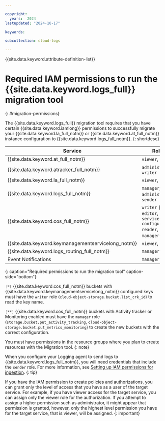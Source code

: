 ```yaml
---

copyright:
  years:  2024
lastupdated: "2024-10-17"

keywords:

subcollection: cloud-logs

---
```


{{site.data.keyword.attribute-definition-list}}



# Required IAM permissions to run the {{site.data.keyword.logs_full}} migration tool
{: #migration-permissions}

The {{site.data.keyword.logs_full}} migration tool requires that you have certain {{site.data.keyword.iamlong}} permissions to successfully migrate your {{site.data.keyword.la_full_notm}} or {{site.data.keyword.at_full_notm}} instance configuration to {{site.data.keyword.logs_full_notm}}.
{: shortdesc}

| Service | Roles |
|-----------|------|
| {{site.data.keyword.at_full_notm}} | `viewer`, `reader` |
| {{site.data.keyword.atracker_full_notm}} | `administrator`, `writer` |
| {{site.data.keyword.la_full_notm}} | `viewer`, `reader` |
| {{site.data.keyword.logs_full_notm}} | `manager`, `administrator`, `sender` |
| {{site.data.keyword.cos_full_notm}} | `writer` `[*]`, `editor`, `service configuration reader`, `manager` `[**]` |
| {{site.data.keyword.keymanagementservicelong_notm}} | `viewer`, `reader` |
| {{site.data.keyword.logs_routing_full_notm}} | `manager` |
| Event Notifications | `manager` |
{: caption="Required permissions to run the migration tool" caption-side="bottom"}

`[*]` {{site.data.keyword.cos_full_notm}} buckets with {{site.data.keyword.keymanagementservicelong_notm}} configured keys must have the `writer` role (`cloud-object-storage.bucket.list_crk_id`) to read the key name.

`[**]` {{site.data.keyword.cos_full_notm}} buckets with Activity tracker or Monitoring enabled must have the `manager` role (`storage.bucket.put_activity_tracking`,
`cloud-object-storage.bucket.put_metrics_monitoring`) to create the new buckets with the correct configuration.

You must have permissions in the resource groups where you plan to create resources with the Migration tool.
{: note}


When you configure your Logging agent to send logs to {{site.data.keyword.logs_full_notm}}, you will need credentials that include the `sender` role. For more information, see [Setting up IAM permissions for ingestion](/docs/cloud-logs?topic=cloud-logs-agent-iam-permissions).
{: tip}

If you have the IAM permission to create policies and authorizations, you can grant only the level of access that you have as a user of the target service. For example, if you have viewer access for the target service, you can assign only the viewer role for the authorization. If you attempt to assign a higher permission such as administrator, it might appear that permission is granted, however, only the highest level permission you have for the target service, that is viewer, will be assigned.
{: important}

